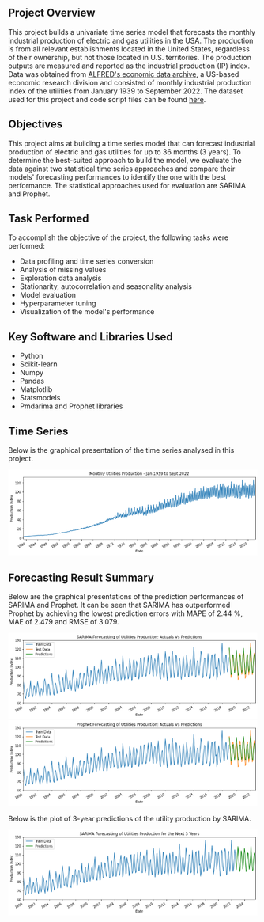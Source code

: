 ## Project Overview
This project builds a univariate time series model that forecasts the monthly industrial production of electric and gas utilities in the USA. The production is from all relevant establishments located in the United States, regardless of their ownership, but not those located in U.S. territories. The production outputs are measured and reported as the industrial production (IP) index. Data was obtained from [ALFRED's economic data archive](https://fred.stlouisfed.org/series/IPG2211A2N), a US-based economic research division and consisted of monthly industrial production index of the utilities from January 1939 to September 2022. The dataset used for this project and code script files can be found [here](https://github.com/Popseli/Forecasting-Industrial-Production-of-Electric-and-Gas-Utilities).
## Objectives
This project aims at building a time series model that can forecast industrial production of electric and gas utilities for up to 36 months (3 years). To determine the best-suited approach to build the model, we evaluate the data against two statistical time series approaches and compare their models' forecasting performances to identify the one with the best performance. The statistical approaches used for evaluation are SARIMA and Prophet.
## Task Performed
To accomplish the objective of the project, the following tasks were performed:
- Data profiling and time series conversion
- Analysis of missing values
- Exploration data analysis
- Stationarity, autocorrelation and seasonality analysis
- Model evaluation
- Hyperparameter tuning
- Visualization of the model's performance
## Key Software and Libraries Used
* Python
* Scikit-learn
* Numpy
* Pandas
* Matplotlib
* Statsmodels
* Pmdarima and Prophet libraries

## Time Series
Below is the graphical presentation of the time series analysed in this project.

![Original data presentation](https://github.com/Popseli/Forecasting-Industrial-Production-of-Electric-and-Gas-Utilities/blob/main/Images/Time%20Series.png)

## Forecasting Result Summary
Below are the graphical presentations of the prediction performances of SARIMA and Prophet. It can be seen that SARIMA has outperformed Prophet by achieving the lowest prediction errors with MAPE of 2.44 %, MAE of 2.479 and RMSE of 3.079.

![Visual of SARIMA forecasting performance](https://github.com/Popseli/Forecasting-Industrial-Production-of-Electric-and-Gas-Utilities/blob/main/Images/SARIMA%20performance.png)  
![Visual of Prophet forecasting performance](https://github.com/Popseli/Forecasting-Industrial-Production-of-Electric-and-Gas-Utilities/blob/main/Images/Prophet%20performance.png)

Below is the plot of 3-year predictions of the utility production by SARIMA.

![SARIMA forecasting of 3 year production of utilities](https://github.com/Popseli/Forecasting-Industrial-Production-of-Electric-and-Gas-Utilities/blob/main/Images/SARIMA%203%20year%20prediction.png)


